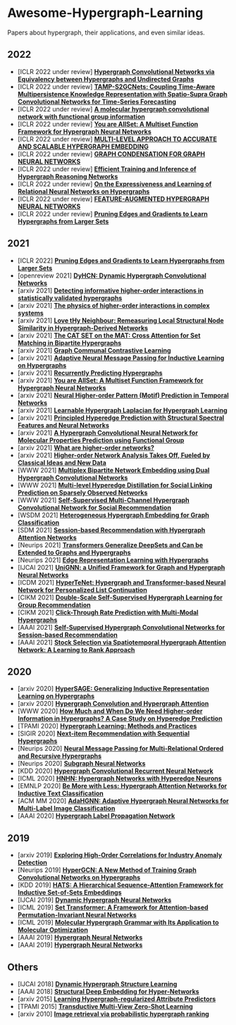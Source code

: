 # Awesome-Hypergraph-Learning
Papers about hypergraph, their applications, and even similar ideas.

## 2022
- [ICLR 2022 under review] [**Hypergraph Convolutional Networks via Equivalency between Hypergraphs and Undirected Graphs**](https://openreview.net/forum?id=zFyCvjXof60)
- [ICLR 2022 under review] [**TAMP-S2GCNets: Coupling Time-Aware Multipersistence Knowledge Representation with Spatio-Supra Graph Convolutional Networks for Time-Series Forecasting**](https://openreview.net/forum?id=wv6g8fWLX2q)
- [ICLR 2022 under review] [**A molecular hypergraph convolutional network with functional group information**](https://openreview.net/forum?id=jPwC2MMI85Y)
- [ICLR 2022 under review] [**You are AllSet: A Multiset Function Framework for Hypergraph Neural Networks**](https://openreview.net/forum?id=hpBTIv2uy_E)
- [ICLR 2022 under review] [**MULTI-LEVEL APPROACH TO ACCURATE AND SCALABLE HYPERGRAPH EMBEDDING**](https://openreview.net/forum?id=a4W0tSTN9Kn)
- [ICLR 2022 under review] [**GRAPH CONDENSATION FOR GRAPH NEURAL NETWORKS**](https://openreview.net/forum?id=WLEx3Jo4QaB)
- [ICLR 2022 under review] [**Efficient Training and Inference of Hypergraph Reasoning Networks**](https://openreview.net/forum?id=WKWAkkXGpWN)
- [ICLR 2022 under review] [**On the Expressiveness and Learning of Relational Neural Networks on Hypergraphs**](https://openreview.net/forum?id=HRF6T1SsyDn)
- [ICLR 2022 under review] [**FEATURE-AUGMENTED HYPERGRAPH NEURAL NETWORKS**](https://openreview.net/forum?id=GrJDb8KXPA3)
- [ICLR 2022 under review] [**Pruning Edges and Gradients to Learn Hypergraphs from Larger Sets**](https://openreview.net/forum?id=7Z7u2z1Ornl)

## 2021
- [ICLR 2022] [**Pruning Edges and Gradients to Learn Hypergraphs from Larger Sets**](https://openreview.net/forum?id=7Z7u2z1Ornl)
- [openreview 2021] [**DyHCN: Dynamic Hypergraph Convolutional Networks**](https://openreview.net/forum?id=Bx05YH2W8bE)
- [arxiv 2021] [**Detecting informative higher-order interactions in statistically validated hypergraphs**](https://www.nature.com/articles/s42005-021-00710-4)
- [arxiv 2021] [**The physics of higher-order interactions in complex systems**](https://www.nature.com/articles/s41567-021-01371-4)
- [arxiv 2021] [**Love tHy Neighbour: Remeasuring Local Structural Node Similarity in Hypergraph-Derived Networks**](http://arxiv.org/abs/2111.00256)
- [arxiv 2021] [**The CAT SET on the MAT: Cross Attention for Set Matching in Bipartite Hypergraphs**](http://arxiv.org/abs/2111.00243)
- [arxiv 2021] [**Graph Communal Contrastive Learning**](http://arxiv.org/abs/2110.14863)
- [arxiv 2021] [**Adaptive Neural Message Passing for Inductive Learning on Hypergraphs**](http://arxiv.org/abs/2109.10683)
- [arxiv 2021] [**Recurrently Predicting Hypergraphs**](http://arxiv.org/abs/2106.13919)
- [arxiv 2021] [**You are AllSet: A Multiset Function Framework for Hypergraph Neural Networks**](http://arxiv.org/abs/2106.13264)
- [arxiv 2021] [**Neural Higher-order Pattern (Motif) Prediction in Temporal Networks**](http://arxiv.org/abs/2106.06039)
- [arxiv 2021] [**Learnable Hypergraph Laplacian for Hypergraph Learning**](http://arxiv.org/abs/2106.05701)
- [arxiv 2021] [**Principled Hyperedge Prediction with Structural Spectral Features and Neural Networks**](http://arxiv.org/abs/2106.04292)
- [arxiv 2021] [**A Hypergraph Convolutional Neural Network for Molecular Properties Prediction using Functional Group**](http://arxiv.org/abs/2106.01028)
- [arxiv 2021] [**What are higher-order networks?**](http://arxiv.org/abs/2104.11329)
- [arxiv 2021] [**Higher-order Network Analysis Takes Off, Fueled by Classical Ideas and New Data**](http://arxiv.org/abs/2103.05031)
- [WWW 2021] [**Multiplex Bipartite Network Embedding using Dual Hypergraph Convolutional Networks**](https://dl.acm.org/doi/10.1145/3442381.3449954)
- [WWW 2021] [**Multi-level Hyperedge Distillation for Social Linking Prediction on Sparsely Observed Networks**](https://dl.acm.org/doi/10.1145/3442381.3449912)
- [WWW 2021] [**Self-Supervised Multi-Channel Hypergraph Convolutional Network for Social Recommendation**](http://arxiv.org/abs/2101.06448)
- [WSDM 2021] [**Heterogeneous Hypergraph Embedding for Graph Classification**](https://dl.acm.org/doi/10.1145/3437963.3441835)
- [SDM 2021] [**Session-based Recommendation with Hypergraph Attention Networks**](https://epubs.siam.org/doi/10.1137/1.9781611976700.10)
- [Neurips 2021] [**Transformers Generalize DeepSets and Can be Extended to Graphs and Hypergraphs**](http://arxiv.org/abs/2110.14416)
- [Neurips 2021] [**Edge Representation Learning with Hypergraphs**](http://arxiv.org/abs/2106.15845)
- [IJCAI 2021] [**UniGNN: a Unified Framework for Graph and Hypergraph Neural Networks**](https://www.ijcai.org/proceedings/2021/353)
- [ICDM 2021] [**HyperTeNet: Hypergraph and Transformer-based Neural Network for Personalized List Continuation**](http://arxiv.org/abs/2110.01467)
- [CIKM 2021] [**Double-Scale Self-Supervised Hypergraph Learning for Group Recommendation**](http://arxiv.org/abs/2109.04200)
- [CIKM 2021] [**Click-Through Rate Prediction with Multi-Modal Hypergraphs**](http://arxiv.org/abs/2109.02398)
- [AAAI 2021] [**Self-Supervised Hypergraph Convolutional Networks for Session-based Recommendation**](https://arxiv.org/abs/2012.06852)
- [AAAI 2021] [**Stock Selection via Spatiotemporal Hypergraph Attention Network: A Learning to Rank Approach**](https://ojs.aaai.org/index.php/AAAI/article/view/16127)

## 2020
- [arxiv 2020] [**HyperSAGE: Generalizing Inductive Representation Learning on Hypergraphs**](http://arxiv.org/abs/2010.04558)
- [arxiv 2020] [**Hypergraph Convolution and Hypergraph Attention**](http://arxiv.org/abs/1901.08150)
- [WWW 2020] [**How Much and When Do We Need Higher-order Information in Hypergraphs? A Case Study on Hyperedge Prediction**](https://dl.acm.org/doi/10.1145/3366423.3380016)
- [TPAMI 2020] [**Hypergraph Learning: Methods and Practices**](https://ieeexplore.ieee.org/document/9264674/)
- [SIGIR 2020] [**Next-item Recommendation with Sequential Hypergraphs**](https://dl.acm.org/doi/10.1145/3397271.3401133)
- [Neurips 2020] [**Neural Message Passing for Multi-Relational Ordered and Recursive Hypergraphs**](https://proceedings.neurips.cc/paper/2020/hash/217eedd1ba8c592db97d0dbe54c7adfc-Abstract.html)
- [Neurips 2020] [**Subgraph Neural Networks**](http://arxiv.org/abs/2006.10538)
- [KDD 2020] [**Hypergraph Convolutional Recurrent Neural Network**](https://dl.acm.org/doi/10.1145/3394486.3403389)
- [ICML 2020] [**HNHN: Hypergraph Networks with Hyperedge Neurons**](http://arxiv.org/abs/2006.12278)
- [EMNLP 2020] [**Be More with Less: Hypergraph Attention Networks for Inductive Text Classification**](https://www.aclweb.org/anthology/2020.emnlp-main.399)
- [ACM MM 2020] [**AdaHGNN: Adaptive Hypergraph Neural Networks for Multi-Label Image Classification**](https://dl.acm.org/doi/10.1145/3394171.3414046)
- [AAAI 2020] [**Hypergraph Label Propagation Network**](https://aaai.org/ojs/index.php/AAAI/article/view/6170)

## 2019
- [arxiv 2019] [**Exploring High-Order Correlations for Industry Anomaly Detection**](https://ieeexplore.ieee.org/document/8684782/)
- [Neurips 2019] [**HyperGCN: A New Method of Training Graph Convolutional Networks on Hypergraphs**](https://papers.nips.cc/paper/2019/hash/1efa39bcaec6f3900149160693694536-Abstract.html)
- [KDD 2019] [**HATS: A Hierarchical Sequence-Attention Framework for Inductive Set-of-Sets Embeddings**](https://dl.acm.org/doi/10.1145/3292500.3330876)
- [IJCAI 2019] [**Dynamic Hypergraph Neural Networks**](https://www.ijcai.org/proceedings/2019/366)
- [ICML 2019] [**Set Transformer: A Framework for Attention-based Permutation-Invariant Neural Networks**](https://arxiv.org/abs/1810.00825)
- [ICML 2019] [**Molecular Hypergraph Grammar with Its Application to Molecular Optimization**](http://proceedings.mlr.press/v97/kajino19a.html)
- [AAAI 2019] [**Hypergraph Neural Networks**](https://www.aaai.org/ojs/index.php/AAAI/article/view/4235)
- [AAAI 2019] [**Hypergraph Neural Networks**](https://www.aaai.org/ojs/index.php/AAAI/article/view/4235)

## Others
- [IJCAI 2018] [**Dynamic Hypergraph Structure Learning**](https://www.ijcai.org/proceedings/2018/439)
- [AAAI 2018] [**Structural Deep Embedding for Hyper-Networks**](https://arxiv.org/abs/1711.10146)
- [arxiv 2015] [**Learning Hypergraph-regularized Attribute Predictors**](http://arxiv.org/abs/1503.05782)
- [TPAMI 2015] [**Transductive Multi-View Zero-Shot Learning**](http://ieeexplore.ieee.org/document/7053935/)
- [arxiv 2010] [**Image retrieval via probabilistic hypergraph ranking**](http://ieeexplore.ieee.org/document/5540012/)

